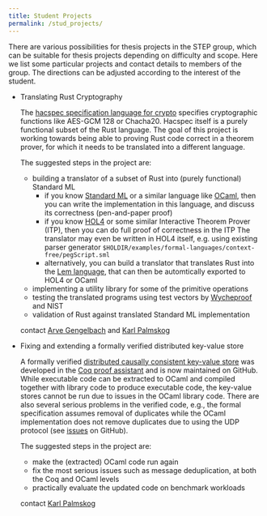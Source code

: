 ```yaml
---
title: Student Projects
permalink: /stud_projects/
---
```


There are various possibilities for thesis projects in the STEP group, which can be suitable for thesis projects depending on difficulty and scope.
Here we list some particular projects and contact details to members of the group.
The directions can be adjusted according to the interest of the student.


- Translating Rust Cryptography

  The [hacspec specification language for crypto](https://hacspec.org/) specifies cryptographic functions like AES-GCM 128 or Chacha20. Hacspec itself is a purely functional subset of the Rust language.
  The goal of this project is working towards being able to proving Rust code correct in a theorem prover, for which it needs to be translated into a different language.

  The suggested steps in the project are:

  - building a translator of a subset of Rust into (purely functional) Standard ML
    - if you know [Standard ML](https://smlfamily.org) or a similar language like [OCaml](https://ocaml.org), then you can write the implementation in this language, and discuss its correctness (pen-and-paper proof)
    - if you know [HOL4](https://hol-theorem-prover.org) or some similar Interactive Theorem Prover (ITP), then you can do full proof of correctness in the ITP
      The translator may even be written in HOL4 itself, e.g. using existing parser generator `$HOLDIR/examples/formal-languages/context-free/pegScript.sml`
    - alternatively, you can build a translator that translates Rust into the [Lem language](https://github.com/rems-project/lem), that can then be automtically exported to HOL4 or OCaml
  - implementing a utility library for some of the primitive operations
  - testing the translated programs using test vectors by [Wycheproof](https://github.com/google/wycheproof) and NIST
  - validation of Rust against translated Standard ML implementation

  contact [Arve Gengelbach](https://www.kth.se/profile/arveg) and [Karl Palmskog](https://www.kth.se/profile/palmskog)

- Fixing and extending a formally verified distributed key-value store

  A formally verified [distributed causally consistent key-value store](https://github.com/coq-community/chapar) was developed in the [Coq proof assistant](https://coq.inria.fr) and is now maintained on GitHub. While executable code can be extracted to OCaml and compiled together with library code to produce executable code, the key-value stores cannot be run due to issues in the OCaml library code. There are also several serious problems in the verified code, e.g., the formal specification assumes removal of duplicates while the OCaml implementation does not remove duplicates due to using the UDP protocol (see [issues](https://github.com/coq-community/chapar/issues) on GitHub).

  The suggested steps in the project are:

  - make the (extracted) OCaml code run again
  - fix the most serious issues such as message deduplication, at both the Coq and OCaml levels
  - practically evaluate the updated code on benchmark workloads

  contact [Karl Palmskog](https://www.kth.se/profile/palmskog)

